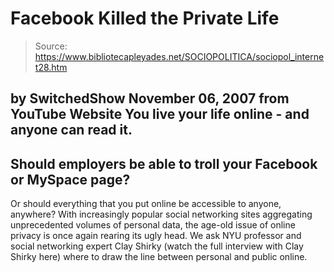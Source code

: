 # Facebook Killed the Private Life

> Source: https://www.bibliotecapleyades.net/SOCIOPOLITICA/sociopol_internet28.htm

by
SwitchedShow
November 06, 2007
from
YouTube Website
You live your life online - and anyone can read
it.
-
Should employers be able to troll your
Facebook or MySpace page?
-
Or should everything that you put online
be accessible to anyone, anywhere?
With increasingly popular social networking
sites aggregating unprecedented volumes of personal data, the age-old issue
of online privacy is once again rearing its ugly head.
We ask NYU professor and social networking
expert Clay Shirky (watch the full interview with Clay Shirky
here) where to draw the line between
personal and public online.
